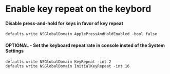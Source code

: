 # Enable key repeat on the keybord

#### Disable press-and-hold for keys in favor of key repeat

```console
defaults write NSGlobalDomain ApplePressAndHoldEnabled -bool false
```
#### OPTIONAL - Set the keyboard repeat rate in console insted of the System Settings

```console
defaults write NSGlobalDomain KeyRepeat -int 2
defaults write NSGlobalDomain InitialKeyRepeat -int 16
```
